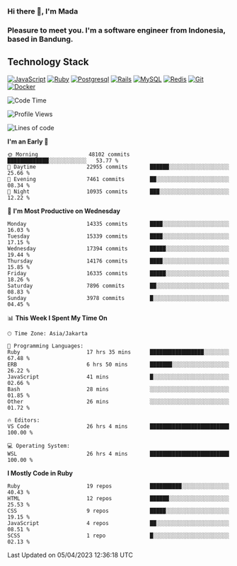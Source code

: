 ### Hi there 👋, I'm Mada
### Pleasure to meet you. I'm a software engineer from Indonesia, based in Bandung.

## Technology Stack

[![JavaScript](https://img.shields.io/badge/-JavaScript-%23F7DF1C?style=flat-square&logo=javascript&logoColor=000000&labelColor=%23F7DF1C&color=%23FFCE5A)](https://www.javascript.com/)
[![Ruby](https://img.shields.io/badge/Ruby-CC342D?style=flat-square&logo=ruby&logoColor=white)](https://www.ruby-lang.org/en/)
[![Postgresql](https://img.shields.io/badge/PostgreSQL-316192?style=flat-square&logo=postgresql&logoColor=ffffff)](https://www.postgresql.org/)
[![Rails](https://img.shields.io/badge/Ruby_on_Rails-CC0000?style=flat-square&logo=ruby-on-rails&logoColor=white)](https://rubyonrails.org/)
[![MySQL](https://img.shields.io/badge/-MySQL-4479A1?style=flat-square&logo=MySQL&logoColor=ffffff)](https://www.mysql.com/)
[![Redis](https://img.shields.io/badge/-Redis-DC382D?style=flat-square&logo=Redis&logoColor=ffffff)](https://redis.io/)
[![Git](https://img.shields.io/badge/-Git-%23F05032?style=flat-square&logo=git&logoColor=%23ffffff)](https://git-scm.com/)
[![Docker](https://img.shields.io/badge/-Docker-2496ED?style=flat-square&logo=docker&logoColor=ffffff)](https://www.docker.com/)
<!--
**madaarya/madaarya** is a ✨ _special_ ✨ repository because its `README.md` (this file) appears on your GitHub profile.

Here are some ideas to get you started:

- 🔭 I’m currently working on ...
- 🌱 I’m currently learning ...
- 👯 I’m looking to collaborate on ...
- 🤔 I’m looking for help with ...
- 💬 Ask me about ...
- 📫 How to reach me: ...
- 😄 Pronouns: ...
- ⚡ Fun fact: ...
-->
<!--START_SECTION:waka-->
![Code Time](http://img.shields.io/badge/Code%20Time-5%2C321%20hrs%2023%20mins-blue)

![Profile Views](http://img.shields.io/badge/Profile%20Views-0-blue)

![Lines of code](https://img.shields.io/badge/From%20Hello%20World%20I%27ve%20Written-35.0%20million%20lines%20of%20code-blue)

**I'm an Early 🐤** 

```text
🌞 Morning                48102 commits       █████████████░░░░░░░░░░░░   53.77 % 
🌆 Daytime                22955 commits       ██████░░░░░░░░░░░░░░░░░░░   25.66 % 
🌃 Evening                7461 commits        ██░░░░░░░░░░░░░░░░░░░░░░░   08.34 % 
🌙 Night                  10935 commits       ███░░░░░░░░░░░░░░░░░░░░░░   12.22 % 
```
📅 **I'm Most Productive on Wednesday** 

```text
Monday                   14335 commits       ████░░░░░░░░░░░░░░░░░░░░░   16.03 % 
Tuesday                  15339 commits       ████░░░░░░░░░░░░░░░░░░░░░   17.15 % 
Wednesday                17394 commits       █████░░░░░░░░░░░░░░░░░░░░   19.44 % 
Thursday                 14176 commits       ████░░░░░░░░░░░░░░░░░░░░░   15.85 % 
Friday                   16335 commits       █████░░░░░░░░░░░░░░░░░░░░   18.26 % 
Saturday                 7896 commits        ██░░░░░░░░░░░░░░░░░░░░░░░   08.83 % 
Sunday                   3978 commits        █░░░░░░░░░░░░░░░░░░░░░░░░   04.45 % 
```


📊 **This Week I Spent My Time On** 

```text
🕑︎ Time Zone: Asia/Jakarta

💬 Programming Languages: 
Ruby                     17 hrs 35 mins      █████████████████░░░░░░░░   67.48 % 
ERB                      6 hrs 50 mins       ███████░░░░░░░░░░░░░░░░░░   26.22 % 
JavaScript               41 mins             █░░░░░░░░░░░░░░░░░░░░░░░░   02.66 % 
Bash                     28 mins             ░░░░░░░░░░░░░░░░░░░░░░░░░   01.85 % 
Other                    26 mins             ░░░░░░░░░░░░░░░░░░░░░░░░░   01.72 % 

🔥 Editors: 
VS Code                  26 hrs 4 mins       █████████████████████████   100.00 % 

💻 Operating System: 
WSL                      26 hrs 4 mins       █████████████████████████   100.00 % 
```

**I Mostly Code in Ruby** 

```text
Ruby                     19 repos            ██████████░░░░░░░░░░░░░░░   40.43 % 
HTML                     12 repos            ██████░░░░░░░░░░░░░░░░░░░   25.53 % 
CSS                      9 repos             █████░░░░░░░░░░░░░░░░░░░░   19.15 % 
JavaScript               4 repos             ██░░░░░░░░░░░░░░░░░░░░░░░   08.51 % 
SCSS                     1 repo              █░░░░░░░░░░░░░░░░░░░░░░░░   02.13 % 
```




 Last Updated on 05/04/2023 12:36:18 UTC
<!--END_SECTION:waka-->

